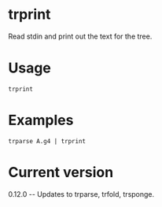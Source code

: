 # trprint

Read stdin and print out the text for the tree.

# Usage

    trprint

# Examples

    trparse A.g4 | trprint

# Current version

0.12.0 -- Updates to trparse, trfold, trsponge.
